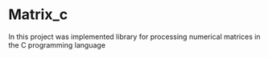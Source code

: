 # Matrix_c
In this project was implemented library for processing numerical matrices in the C programming language
